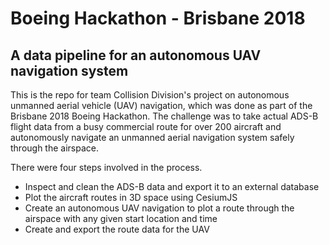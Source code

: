 # Boeing Hackathon - Brisbane 2018
## A data pipeline for an autonomous UAV navigation system

This is the repo for team Collision Division's project on autonomous unmanned aerial vehicle (UAV) navigation, which was done as part of the Brisbane 2018 Boeing Hackathon. The challenge was to take actual ADS-B flight data from a busy commercial route for over 200 aircraft and autonomously navigate an unmanned aerial navigation system safely through the airspace.

There were four steps involved in the process.
- Inspect and clean the ADS-B data and export it to an external database
- Plot the aircraft routes in 3D space using CesiumJS
- Create an autonomous UAV navigation to plot a route through the airspace with any given start location and time
- Create and export the route data for the UAV
